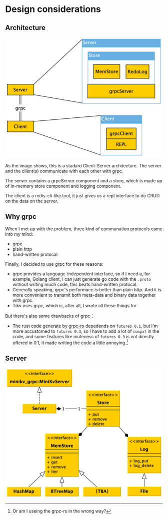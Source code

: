 # Design considerations

## Architecture

![arch](design/arch.png)

As the image shows, this is a stadard Client-Server architecture. The server and the client(s) communicate with each other with grpc.

The server contains a grpcServer component and a store, which is made up of in-memory store component and logging component.

The client is a redis-cli-like tool, it just gives us a repl interface to do CRUD on the data on the server.

## Why grpc

When I met up with the problem, three kind of communation protocols came into my mind:

- grpc
- plain http
- hand-written protocal

Finally, I decided to use grpc for these reasons:

- grpc provides a language-independent interface, so if I need a, for example, Golang client, I can just generate go code with the `.proto` without writing much code, this beats hand-written protocal.
- Generally speaking, grpc's performace is better than plain http. And it is more convenient to transmit both meta-data and binary data together with grpc.
- Tikv uses grpc, which is, after all, I wrote all these things for

But there's also some drawbacks of grpc：

- The rust code generate by [grpc-rs](https://github.com/tikv/grpc-rs.git) depedends on `futures 0.1`, but I'm more accustomed to `futures 0.3`, so I have to add a lot of `compat` in the code, and some features like muteness of `futures 0.3` is not directly offered in 0.1, it made writing the code a little annoying.[^1]

## Server

![server](design/server.png)

[^1]: Or am I useing the grpc-rs in the wrong way?